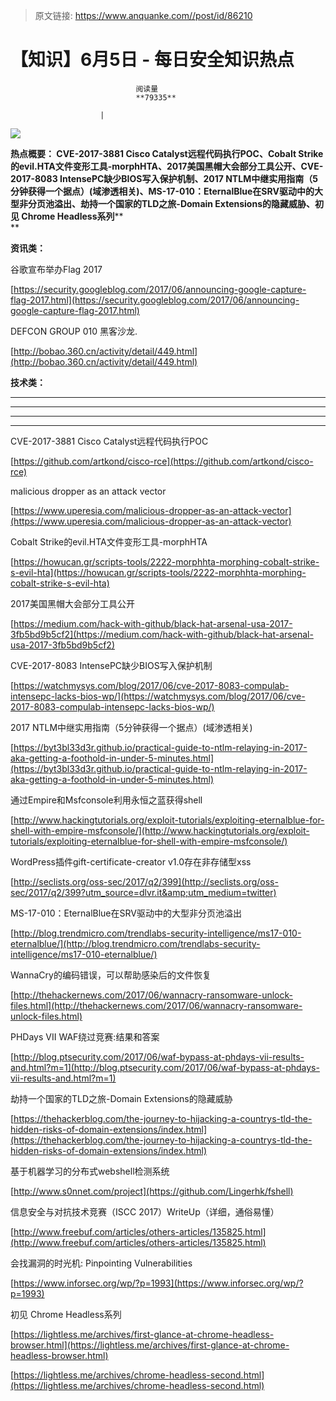 > 原文链接: https://www.anquanke.com//post/id/86210 


# 【知识】6月5日 - 每日安全知识热点


                                阅读量   
                                **79335**
                            
                        |
                        
                                                                                    



[![](https://p4.ssl.qhimg.com/t01cafec617d1fd86d6.png)](https://p4.ssl.qhimg.com/t01cafec617d1fd86d6.png)

**热点概要： CVE-2017-3881 Cisco Catalyst远程代码执行POC、Cobalt Strike的evil.HTA文件变形工具-morphHTA、2017美国黑帽大会部分工具公开、CVE-2017-8083 IntensePC缺少BIOS写入保护机制、2017 NTLM中继实用指南（5分钟获得一个据点）(域渗透相关)、MS-17-010：EternalBlue在SRV驱动中的大型非分页池溢出、劫持一个国家的TLD之旅-Domain Extensions的隐藏威胁、初见 Chrome Headless系列****<br>**

**资讯类：**<br>

























谷歌宣布举办Flag 2017

[https://security.googleblog.com/2017/06/announcing-google-capture-flag-2017.html](https://security.googleblog.com/2017/06/announcing-google-capture-flag-2017.html) 



DEFCON GROUP 010 黑客沙龙.

[http://bobao.360.cn/activity/detail/449.html](http://bobao.360.cn/activity/detail/449.html) 



[](http://www.miit.gov.cn/n1146295/n1146557/n1146614/c5345009/content.html)



**技术类：**

****

****

****





****































































































[](http://motherboard.vice.com/read/the-worst-hacks-of-2016)











[](https://feicong.github.io/tags/macOS%E8%BD%AF%E4%BB%B6%E5%AE%89%E5%85%A8/)



[](https://github.com/GradiusX/HEVD-Python-Solutions/blob/master/Win10%20x64%20v1511/HEVD_arbitraryoverwrite.py)













































































































CVE-2017-3881 Cisco Catalyst远程代码执行POC

[https://github.com/artkond/cisco-rce](https://github.com/artkond/cisco-rce) 



malicious dropper as an attack vector

[https://www.uperesia.com/malicious-dropper-as-an-attack-vector](https://www.uperesia.com/malicious-dropper-as-an-attack-vector) 



Cobalt Strike的evil.HTA文件变形工具-morphHTA

[https://howucan.gr/scripts-tools/2222-morphhta-morphing-cobalt-strike-s-evil-hta](https://howucan.gr/scripts-tools/2222-morphhta-morphing-cobalt-strike-s-evil-hta) 



2017美国黑帽大会部分工具公开

[https://medium.com/hack-with-github/black-hat-arsenal-usa-2017-3fb5bd9b5cf2](https://medium.com/hack-with-github/black-hat-arsenal-usa-2017-3fb5bd9b5cf2) 



CVE-2017-8083 IntensePC缺少BIOS写入保护机制

[https://watchmysys.com/blog/2017/06/cve-2017-8083-compulab-intensepc-lacks-bios-wp/](https://watchmysys.com/blog/2017/06/cve-2017-8083-compulab-intensepc-lacks-bios-wp/) 



2017 NTLM中继实用指南（5分钟获得一个据点）(域渗透相关)

[https://byt3bl33d3r.github.io/practical-guide-to-ntlm-relaying-in-2017-aka-getting-a-foothold-in-under-5-minutes.html](https://byt3bl33d3r.github.io/practical-guide-to-ntlm-relaying-in-2017-aka-getting-a-foothold-in-under-5-minutes.html) 



通过Empire和Msfconsole利用永恒之蓝获得shell

[http://www.hackingtutorials.org/exploit-tutorials/exploiting-eternalblue-for-shell-with-empire-msfconsole/](http://www.hackingtutorials.org/exploit-tutorials/exploiting-eternalblue-for-shell-with-empire-msfconsole/) 



WordPress插件gift-certificate-creator v1.0存在非存储型xss

[http://seclists.org/oss-sec/2017/q2/399](http://seclists.org/oss-sec/2017/q2/399?utm_source=dlvr.it&amp;utm_medium=twitter)



MS-17-010：EternalBlue在SRV驱动中的大型非分页池溢出

[http://blog.trendmicro.com/trendlabs-security-intelligence/ms17-010-eternalblue/](http://blog.trendmicro.com/trendlabs-security-intelligence/ms17-010-eternalblue/) 



WannaCry的编码错误，可以帮助感染后的文件恢复

[http://thehackernews.com/2017/06/wannacry-ransomware-unlock-files.html](http://thehackernews.com/2017/06/wannacry-ransomware-unlock-files.html) 



PHDays VII WAF绕过竞赛:结果和答案

[http://blog.ptsecurity.com/2017/06/waf-bypass-at-phdays-vii-results-and.html?m=1](http://blog.ptsecurity.com/2017/06/waf-bypass-at-phdays-vii-results-and.html?m=1) 



劫持一个国家的TLD之旅-Domain Extensions的隐藏威胁

[https://thehackerblog.com/the-journey-to-hijacking-a-countrys-tld-the-hidden-risks-of-domain-extensions/index.html](https://thehackerblog.com/the-journey-to-hijacking-a-countrys-tld-the-hidden-risks-of-domain-extensions/index.html) 



基于机器学习的分布式webshell检测系统

[http://www.s0nnet.com/project](https://github.com/Lingerhk/fshell) 



信息安全与对抗技术竞赛（ISCC 2017）WriteUp（详细，通俗易懂）

[http://www.freebuf.com/articles/others-articles/135825.html](http://www.freebuf.com/articles/others-articles/135825.html) 



会找漏洞的时光机: Pinpointing Vulnerabilities

[https://www.inforsec.org/wp/?p=1993](https://www.inforsec.org/wp/?p=1993) 



初见 Chrome Headless系列

[https://lightless.me/archives/first-glance-at-chrome-headless-browser.html](https://lightless.me/archives/first-glance-at-chrome-headless-browser.html) 

[https://lightless.me/archives/chrome-headless-second.html](https://lightless.me/archives/chrome-headless-second.html) 








